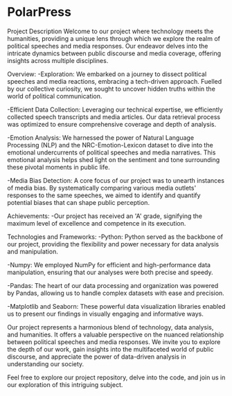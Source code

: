 # PolarPress
Project Description
Welcome to our project where technology meets the humanities, providing a unique lens through which we explore the realm of political speeches and media responses. Our endeavor delves into the intricate dynamics between public discourse and media coverage, offering insights across multiple disciplines.

Overview:
-Exploration: We embarked on a journey to dissect political speeches and media reactions, embracing a tech-driven approach. Fuelled by our collective curiosity, we sought to uncover hidden truths within the world of political communication.

-Efficient Data Collection: Leveraging our technical expertise, we efficiently collected speech transcripts and media articles. Our data retrieval process was optimized to ensure comprehensive coverage and depth of analysis.

-Emotion Analysis: We harnessed the power of Natural Language Processing (NLP) and the NRC-Emotion-Lexicon dataset to dive into the emotional undercurrents of political speeches and media narratives. This emotional analysis helps shed light on the sentiment and tone surrounding these pivotal moments in public life.

-Media Bias Detection: A core focus of our project was to unearth instances of media bias. By systematically comparing various media outlets' responses to the same speeches, we aimed to identify and quantify potential biases that can shape public perception.

Achievements:
-Our project has received an 'A' grade, signifying the maximum level of excellence and competence in its execution.

Technologies and Frameworks:
-Python: Python served as the backbone of our project, providing the flexibility and power necessary for data analysis and manipulation.

-Numpy: We employed NumPy for efficient and high-performance data manipulation, ensuring that our analyses were both precise and speedy.

-Pandas: The heart of our data processing and organization was powered by Pandas, allowing us to handle complex datasets with ease and precision.

-Matplotlib and Seaborn: These powerful data visualization libraries enabled us to present our findings in visually engaging and informative ways.


Our project represents a harmonious blend of technology, data analysis, and humanities. It offers a valuable perspective on the nuanced relationship between political speeches and media responses. We invite you to explore the depth of our work, gain insights into the multifaceted world of public discourse, and appreciate the power of data-driven analysis in understanding our society.

Feel free to explore our project repository, delve into the code, and join us in our exploration of this intriguing subject.
